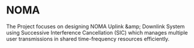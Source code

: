 # NOMA
The Project focuses on designing NOMA Uplink \&amp; Downlink System using Successive Interference Cancellation (SIC) which manages multiple user transmissions in shared time-frequency resources efficiently.
